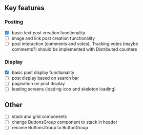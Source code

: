## Key features

### Posting

- [x] basic text post creation functionality
- [ ] image and link post creation functionality
- [ ] post interaction (comments and votes). Tracking votes (maybe comments?) should be implemented with Distributed counters

### Display

- [x] basic post display functionality
- [ ] post display based on search bar
- [ ] pagination on post display
- [ ] loading screens (loading icon and skeleton loading)

## Other

- [ ] stack and grid components
- [ ] change ButtonsGroup component to stack in header
- [ ] rename ButtonsGroup to ButtonGroup
